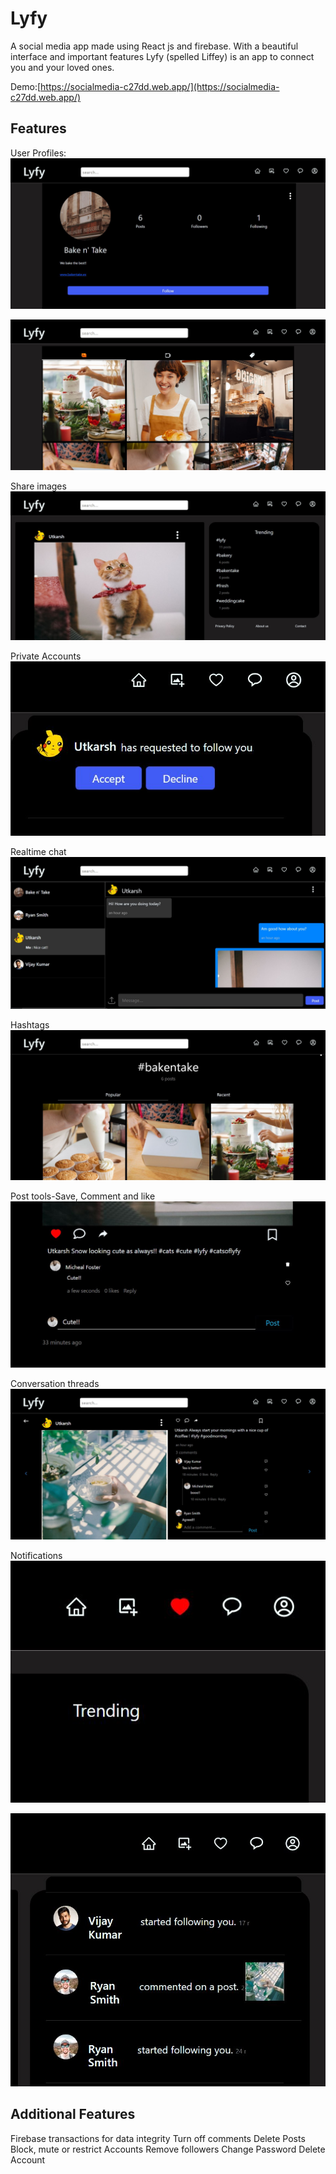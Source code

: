 # Lyfy 

A social media app made using React js and firebase.
With a beautiful interface and important features Lyfy (spelled Liffey) is an app to connect you and your loved ones.

 Demo:[https://socialmedia-c27dd.web.app/](https://socialmedia-c27dd.web.app/)

## Features

User Profiles:
![profile](profile.JPG)

![profile2](profile2.JPG)

Share images
![home](home.JPG)

Private Accounts
![follow](follow.JPG)

Realtime chat
![chat](rechat.JPG)

Hashtags
![hashtag](hashtag.JPG)

Post tools-Save, Comment and like
![tools](post2.JPG)

Conversation threads
![post](post.JPG)

Notifications
![notifications](notifs.JPG)

![notif](notif2.JPG)

## Additional Features
Firebase transactions for data integrity
Turn off comments
Delete Posts
Block, mute or restrict Accounts
Remove followers
Change Password
Delete Account

